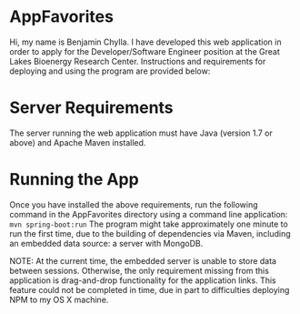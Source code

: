 # AppFavorites
Hi, my name is Benjamin Chylla. I have developed this web application in order to apply for the Developer/Software Engineer position at the Great Lakes Bioenergy Research Center. Instructions and requirements for deploying and using the program are provided below:

# Server Requirements
The server running the web application must have Java (version 1.7 or above) and Apache Maven installed. 

# Running the App
Once you have installed the above requirements, run the following command in the AppFavorites directory using a command line application: 
```mvn spring-boot:run```
The program might take approximately one minute to run the first time, due to the building of dependencies via Maven, including an embedded data source: a server with MongoDB. 

NOTE: At the current time, the embedded server is unable to store data between sessions. Otherwise, the only requirement missing from this application is drag-and-drop functionality for the application links. This feature could not be completed in time, due in part to difficulties deploying NPM to my OS X machine.